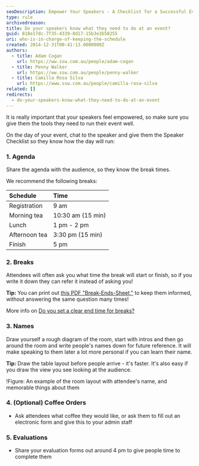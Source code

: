 ```yaml
---
seoDescription: Empower Your Speakers - A Checklist for a Successful Event
type: rule
archivedreason:
title: Do your speakers know what they need to do at an event?
guid: 818e17dc-7f35-4339-8d17-15b3e3b58255
uri: who-is-in-charge-of-keeping-the-schedule
created: 2014-12-31T00:41:13.0000000Z
authors:
  - title: Adam Cogan
    url: https://ww.ssw.com.au/people/adam-cogan
  - title: Penny Walker
    url: https://ww.ssw.com.au/people/penny-walker
  - title: Camilla Rosa Silva
    url: https://www.ssw.com.au/people/camilla-rosa-silva
related: []
redirects:
  - do-your-speakers-know-what-they-need-to-do-at-an-event
---
```


It is really important that your speakers feel empowered, so make sure you give them the tools they need to run their event well.

<!--endintro-->

On the day of your event, chat to the speaker and give them the Speaker Checklist so they know how the day will run:

### 1. Agenda

Share the agenda with the audience, so they know the break times.

We recommend the following breaks:

| Schedule      | Time              |
| :------------ | :---------------- |
| Registration  | 9 am              |
| Morning tea   | 10:30 am (15 min) |
| Lunch         | 1 pm - 2 pm       |
| Afternoon tea | 3:30 pm (15 min)  |
| Finish        | 5 pm              |

### 2. Breaks

Attendees will often ask you what time the break will start or finish, so if you write it down they can refer it instead of asking you!

**Tip:** You can print out [this PDF "Break-Ends-Sheet,"](break-ends-sheet.pdf) to keep them informed, without answering the same question many times!

More info on [Do you set a clear end time for breaks?](/do-you-set-a-clear-end-time-for-breaks)

### 3. Names

Draw yourself a rough diagram of the room, start with intros and then go around the room and write people's names down for future reference. It will make speaking to them later a lot more personal if you can learn their name.

**Tip:** Draw the table layout before people arrive - it's faster. It's also easy if you draw the view you see looking at the audience.

!Figure: An example of the room layout with attendee's name, and memorable things about them[](Diagram-Desk-layout2.jpg)

### 4. (Optional) Coffee Orders

- Ask attendees what coffee they would like, or ask them to fill out an electronic form and give this to your admin staff

### 5. Evaluations

- Share your evaluation forms out around 4 pm to give people time to complete them
